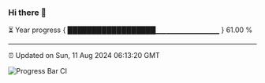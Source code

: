 ### Hi there 👋

⏳ Year progress { ██████████████████▁▁▁▁▁▁▁▁▁▁▁▁ } 61.00 %

---

⏰ Updated on Sun, 11 Aug 2024 06:13:20 GMT

![Progress Bar CI](https://github.com/Shyam-Makwana/GitHub-Actions-Demo/workflows/Progress%20Bar%20CI/badge.svg)
